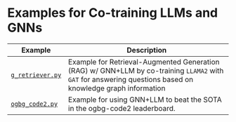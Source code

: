 # Examples for Co-training LLMs and GNNs

| Example                              | Description                                                                                                                                                 |
| ------------------------------------ | ----------------------------------------------------------------------------------------------------------------------------------------------------------- |
| [`g_retriever.py`](./g_retriever.py) | Example for Retrieval-Augmented Generation (RAG) w/ GNN+LLM by co-training `LLAMA2` with `GAT` for answering questions based on knowledge graph information |
| [`ogbg_code2.py`](./ogbg_code2.py)   | Example for using GNN+LLM to beat the SOTA in the ogbg-code2 leaderboard.                                                                               |